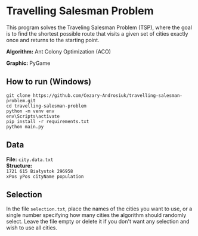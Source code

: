 # Travelling Salesman Problem
This program solves the Traveling Salesman Problem (TSP), where the goal is to find the shortest possible route that visits a given set of cities exactly once and returns to the starting point.

<b>Algorithm:</b> Ant Colony Optimization (ACO)

<b>Graphic:</b> PyGame

## How to run (Windows)
```
git clone https://github.com/Cezary-Androsiuk/travelling-salesman-problem.git
cd travelling-salesman-problem
python -m venv env
env\Scripts\activate
pip install -r requirements.txt
python main.py
```

## Data
<b>File:</b> ```city.data.txt```\
<b>Structure:</b>\
```1721 615 Białystok 296958```\
```xPos yPos cityName population```

## Selection
In the file ```selection.txt```, place the names of the cities you want to use, or a single number specifying how many cities the algorithm should randomly select. Leave the file empty or delete it if you don't want any selection and wish to use all cities.